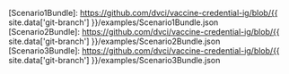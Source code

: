 [RFC 2119]: https://tools.ietf.org/html/rfc2119
[SMART Health Card]: https://healthwallet.cards/
[SMART Health Cards]: https://healthwallet.cards/

[SHCCovid19LaboratoryBundleDM]: StructureDefinition-shc-covid19-laboratory-bundle-dm.html
[SHCCovid19LaboratoryBundleAD]: StructureDefinition-shc-covid19-laboratory-bundle-ad.html
[SHCCovid19LaboratoryResultObservationAD]: StructureDefinition-shc-covid19-laboratory-result-observation-ad.html
[SHCCovid19LaboratoryResultObservationDM]: StructureDefinition-shc-covid19-laboratory-result-observation-dm.html
[SHCImmunizationAD]: StructureDefinition-shc-immunization-ad.html
[SHCImmunizationDM]: StructureDefinition-shc-immunization-dm.html
[SHCInfectiousDiseaseLaboratoryBundleAD]: StructureDefinition-shc-infectious-disease-laboratory-bundle-ad.html
[SHCInfectiousDiseaseLaboratoryBundleDM]: StructureDefinition-shc-infectious-disease-laboratory-bundle-dm.html
[SHCInfectiousDiseaseLaboratoryResultObservationAD]: StructureDefinition-shc-infectious-disease-laboratory-result-observation-ad.html
[SHCInfectiousDiseaseLaboratoryResultObservationDM]: StructureDefinition-shc-infectious-disease-laboratory-result-observation-dm.html
[SHCPatientGeneralAD]: StructureDefinition-shc-patient-general-ad.html
[SHCPatientGeneralDM]: StructureDefinition-shc-patient-general-dm.html
[SHCPatientUnitedStatesAD]: StructureDefinition-shc-patient-us-ad.html
[SHCPatientUnitedStatesDM]: StructureDefinition-shc-patient-us-dm.html
[SHCVaccinationBundleAD]: StructureDefinition-shc-vaccination-bundle-ad.html
[SHCVaccinationBundleDM]: StructureDefinition-shc-vaccination-bundle-dm.html
[SHCVaccinationReactionObservationAD]: StructureDefinition-shc-vaccination-reaction-observation-ad.html
[SHCVaccinationReactionObservationDM]: StructureDefinition-shc-vaccination-reaction-observation-dm.html
[IdentityAssuranceLevel]: ValueSet-identity-assurance-level.html
[LabResultFindingsSNOMED]: ValueSet-lab-result-findings-snomed.html
[LabResultFindings]: ValueSet-lab-result-findings.html
[QualitativeLabResultFindings]: ValueSet-qualitative-lab-result-findings.html
[QualitativeLabResultsLOINC]: ValueSet-qualitative-lab-results-loinc.html
[VaccineATC]: ValueSet-vaccine-atc.html
[VaccineCVX]: ValueSet-vaccine-cvx.html
[VaccineGTIN]: ValueSet-vaccine-gtin.html
[VaccineICD11]: ValueSet-vaccine-icd-11.html
[VaccineSNOMED]: ValueSet-vaccine-snomed.html

[Scenario1Bundle]: https://github.com/dvci/vaccine-credential-ig/blob/{{ site.data['git-branch'] }}/examples/Scenario1Bundle.json
[Scenario2Bundle]: https://github.com/dvci/vaccine-credential-ig/blob/{{ site.data['git-branch'] }}/examples/Scenario2Bundle.json
[Scenario3Bundle]: https://github.com/dvci/vaccine-credential-ig/blob/{{ site.data['git-branch'] }}/examples/Scenario3Bundle.json

<!-- Code systems and value sets -->
[CVX]: https://www2a.cdc.gov/vaccines/iis/iisstandards/vaccines.asp?rpt=cvx
[SNOMED-CT]: https://www.snomed.org
[GTIN]: https://www.gs1.org/standards/id-keys/gtin
[MVX]: https://www2a.cdc.gov/vaccines/iis/iisstandards/vaccines.asp?rpt=mvx
[GLN]: https://www.gs1.org/standards/id-keys/gln